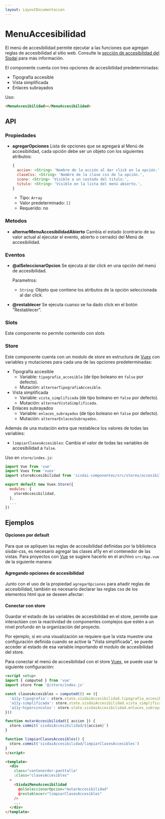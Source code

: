 ```yaml
---
layout: LayoutDocumentacion
---
```


# MenuAccesibilidad

El menú de accesibilidad permite ejecutar a las funciones que agregan reglas de accesibilidad al sitio web. Consulte la [sección de accesibilidad del Sisdai](https://sisdai.conacyt.mx/accesibilidad/introduccion) para más información.

El componente cuenta con tres opciones de accesibilidad predeterminadas:

- Tipografía accesible
- Vista simplificada
- Enlaces subrayados

Uso:

```html
<MenuAccesibilidad></MenuAccesibilidad>
```

## API

### Propiedades

- **agregarOpciones**
  Lista de opciones que se agregará al Menú de accesibilidad, cada opción debe ser un objeto con los siguientes atributos:

  ```js
  {
    accion: <String> 'Nombre de la acción al dar click en la opción.',
    claseCss: <String> 'Nombre de la clase css de la opción.',
    icono: <String> 'Visible a un costado del titulo.',
    titulo: <String> 'Visible en la lista del menú abierto.',
  }
  ```

  - Tipo: `Array`
  - Valor predeterminado: `[]`
  - Requerido: no

### Metodos

- **alternarMenuAccesibilidadAbierto**
  Cambia el estado (contrario de su valor actual al ejecutar el evento, abierto o cerrado) del Menú de accesibilidad.

### Eventos

- **@alSeleccionarOpcion**
  Se ejecuta al dar click en una opción del menú de accesibilidad.

  Parametros:

  - `String`: Objeto que contiene los atributos de la opción seleccionada al dar click.

- **@restablecer**
  Se ejecuta cuanso se ha dado click en el botón "Restablecer".

### Slots

Este componente no permite contenido con slots

### Store

Este componente cuenta con un modulo de store en estructura de [Vuex](https://vuex.vuejs.org/) con variables y mutaciones para cada una de las opciones predeterminadas:

- Tipografía accesible
  - Variable: `tipografia_accesible` (de tipo boleano en `false` por defecto).
  - Mutación: `alternarTipografiaAccesible`.
- Vista simplificada
  - Variable: `vista_simplificada` (de tipo boleano en `false` por defecto).
  - Mutación: `alternarVistaSimplificada`.
- Enlaces subrayados
  - Variable: `enlaces_subrayados` (de tipo boleano en `false` por defecto).
  - Mutación: `alternarEnlacesSubrayados`.

Además de una mutación extra que restablece los valores de todas las variables:

- `limpiarClasesAccesibles`:
  Cambia el valor de todas las variables de accesibilidad a `false`.

Uso en `store/index.js`:

```javascript
import Vue from 'vue'
import Vuex from 'vuex'
import storeAccesibilidad from 'sisdai-componentes/src/stores/accesibilidad'

export default new Vuex.Store({
  modules: {
    storeAccesibilidad,
  },
  ...
})
```

## Ejemplos

#### Opciones por default

Para que se apliquen las reglas de accesibilidad definidas por la biblioteca sisdai-css, es necesario agregar las clases a11y en el contenedor de las vistas. Para proyectos con [Vue](https://vuejs.org/) se sugiere hacerlo en el archivo `src/App.vue` de la siguiente manera:

<utils-ejemplo-doc ruta="menu-accesibilidad/basico.vue"/>

#### Agregando opciones de accesibilidad

Junto con el uso de la propiedad `agregarOpciones` para añadir reglas de accesibilidad, también es necesario declarar las reglas css de los elementos html que se deseen afectar:

<utils-ejemplo-doc ruta="menu-accesibilidad/agregando-opciones.vue"/>

#### Conectar con store

Guardar el estado de las variables de accesibilidad en el store, permite que interactúen con la reactividad de componentes complejos que estén a un nivel profundo en la organización del proyecto.

Por ejemplo, si en una visualización se requiere que la vista muestre una configuración definida cuando se active la "Vista simplificada", se puede acceder al estado de esa variable importando el modulo de accesibilidad del store.

Para conectar el menú de accesibilidad con el store [Vuex](https://vuex.vuejs.org/), se puede usar la siguiente configuración:

```html
<script setup>
import { computed } from 'vue'
import store from '@/store/index.js'

const clasesAccesibles = computed(() => ({
  'a11y-tipografia': store.state.sisdaiAccesibilidad.tipografia_accesible,
  'a11y-simplificada': store.state.sisdaiAccesibilidad.vista_simplificada,
  'a11y-hipervinculos': store.state.sisdaiAccesibilidad.enlaces_subrayados,
}))

function mutarAccesibilidad({ accion }) {
  store.commit(`sisdaiAccesibilidad/${accion}`)
}

function limpiarClasesAccesibles() {
  store.commit('sisdaiAccesibilidad/limpiarClasesAccesibles')
}
</script>

<template>
  <div
    class="contenerdor-panttalla"
    :class="clasesAccesibles"
  >
    <SisdaiMenuAccesibilidad
      @alSeleccionarOpcion="mutarAccesibilidad"
      @restablecer="limpiarClasesAccesibles"
    />
    ...
  </div>
</template>
```
